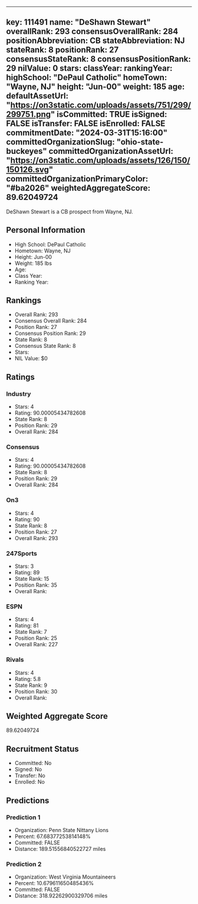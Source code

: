---
  key: 111491
  name: "DeShawn Stewart"
  overallRank: 293
  consensusOverallRank: 284
  positionAbbreviation: CB
  stateAbbreviation: NJ
  stateRank: 8
  positionRank: 27
  consensusStateRank: 8
  consensusPositionRank: 29
  nilValue: 0
  stars: 
  classYear: 
  rankingYear: 
  highSchool: "DePaul Catholic"
  homeTown: "Wayne, NJ"
  height: "Jun-00"
  weight: 185
  age: 
  defaultAssetUrl: "https://on3static.com/uploads/assets/751/299/299751.png"
  isCommitted: TRUE
  isSigned: FALSE
  isTransfer: FALSE
  isEnrolled: FALSE
  commitmentDate: "2024-03-31T15:16:00"
  committedOrganizationSlug: "ohio-state-buckeyes"
  committedOrganizationAssetUrl: "https://on3static.com/uploads/assets/126/150/150126.svg"
  committedOrganizationPrimaryColor: "#ba2026"
  weightedAggregateScore: 89.62049724
  ---
  
  DeShawn Stewart is a CB prospect from Wayne, NJ.
  
  ## Personal Information
  - High School: DePaul Catholic
  - Hometown: Wayne, NJ
  - Height: Jun-00
  - Weight: 185 lbs
  - Age: 
  - Class Year: 
  - Ranking Year: 
  
  ## Rankings
  - Overall Rank: 293
  - Consensus Overall Rank: 284
  - Position Rank: 27
  - Consensus Position Rank: 29
  - State Rank: 8
  - Consensus State Rank: 8
  - Stars: 
  - NIL Value: $0
  
  ## Ratings
  
  ### Industry
  - Stars: 4
  - Rating: 90.00005434782608
  - State Rank: 8
  - Position Rank: 29
  - Overall Rank: 284
  
  ### Consensus
  - Stars: 4
  - Rating: 90.00005434782608
  - State Rank: 8
  - Position Rank: 29
  - Overall Rank: 284
  
  ### On3
  - Stars: 4
  - Rating: 90
  - State Rank: 8
  - Position Rank: 27
  - Overall Rank: 293
  
  ### 247Sports
  - Stars: 3
  - Rating: 89
  - State Rank: 15
  - Position Rank: 35
  - Overall Rank: 
  
  ### ESPN
  - Stars: 4
  - Rating: 81
  - State Rank: 7
  - Position Rank: 25
  - Overall Rank: 227
  
  ### Rivals
  - Stars: 4
  - Rating: 5.8
  - State Rank: 9
  - Position Rank: 30
  - Overall Rank: 
  
  ## Weighted Aggregate Score
  89.62049724
  
  ## Recruitment Status
  - Committed: No
  - Signed: No
  - Transfer: No
  - Enrolled: No
  
  
  
  ## Predictions
  
  ### Prediction 1
  - Organization: Penn State Nittany Lions
  - Percent: 67.68377253814148%
  - Committed: FALSE
  - Distance: 189.51556840522727 miles
  
  ### Prediction 2
  - Organization: West Virginia Mountaineers
  - Percent: 10.679611650485436%
  - Committed: FALSE
  - Distance: 318.92262900329706 miles
  